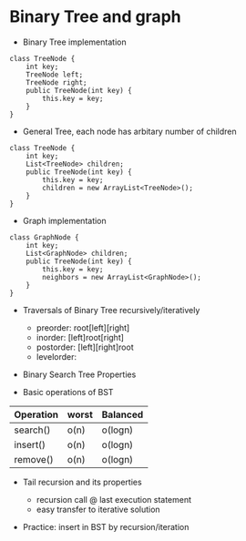 # Binary Tree and graph

- Binary Tree implementation

````
class TreeNode {
    int key;
    TreeNode left;
    TreeNode right;
    public TreeNode(int key) {
        this.key = key;
    }
}
````

- General Tree, each node has arbitary number of children
````
class TreeNode {
    int key;
    List<TreeNode> children; 
    public TreeNode(int key) {
        this.key = key;
        children = new ArrayList<TreeNode>();
    }
}
````

- Graph implementation
````
class GraphNode {
    int key;
    List<GraphNode> children; 
    public TreeNode(int key) {
        this.key = key;
        neighbors = new ArrayList<GraphNode>();
    }
}
````

- Traversals of Binary Tree recursively/iteratively         
    - preorder: root[left][right]
    - inorder:  [left]root[right]
    - postorder:    [left][right]root    
    - levelorder:
    
- Binary Search Tree Properties         


- Basic operations of BST        
       
| Operation  |   worst   |   Balanced    |
| ----------- | ----------- | ----------- |
|   search()    |   o(n)    |   o(logn)    |
|   insert()    |   o(n)    |   o(logn)    |
|   remove()    |   o(n)    |   o(logn)    |

- Tail recursion and its properties

    - recursion call @ last execution statement
    - easy transfer to iterative solution

- Practice: insert in BST by recursion/iteration
